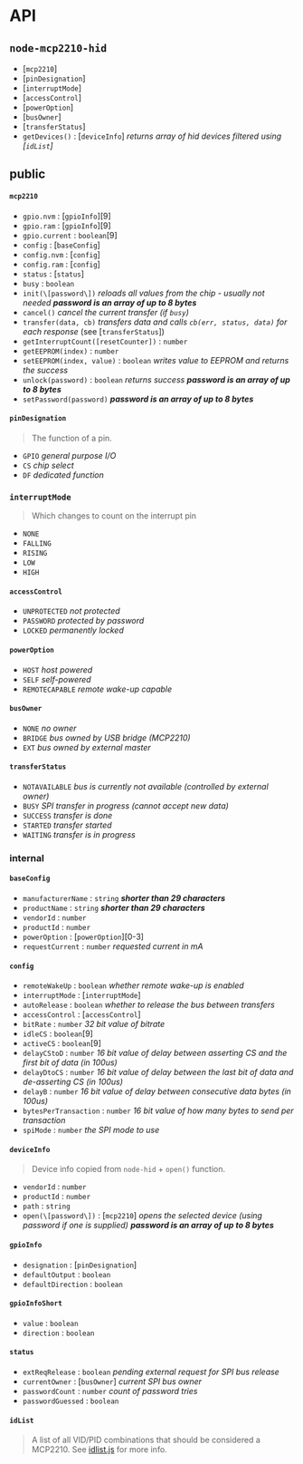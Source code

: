 # API

## `node-mcp2210-hid`
 - [`mcp2210`]
 - [`pinDesignation`]
 - [`interruptMode`]
 - [`accessControl`]
 - [`powerOption`]
 - [`busOwner`]
 - [`transferStatus`]
 - `getDevices()` : [`deviceInfo`] *returns array of hid devices filtered using [`idList`]*

## public

#### `mcp2210`
 - `gpio.nvm` : [`gpioInfo`]\[9\]
 - `gpio.ram` : [`gpioInfo`]\[9\]
 - `gpio.current` : `boolean`\[9\]
 - `config` : [`baseConfig`]
 - `config.nvm` : [`config`]
 - `config.ram` : [`config`]
 - `status` : [`status`]
 - `busy` : `boolean`
 - `init(\[password\])` *reloads all values from the chip - usually not needed* ***password is an array of up to 8 bytes***
 - `cancel()` *cancel the current transfer (if `busy`)*
 - `transfer(data, cb)` *transfers data and calls `cb(err, status, data)` for each response*  (see [`transferStatus`])
 - `getInterruptCount([resetCounter])` : `number`
 - `getEEPROM(index)` : `number`
 - `setEEPROM(index, value)` : `boolean` *writes value to EEPROM and returns the success*
 - `unlock(password)` : `boolean` *returns success* ***password is an array of up to 8 bytes***
 - `setPassword(password)` ***password is an array of up to 8 bytes***

#### `pinDesignation`
> The function of a pin.
 - `GPIO` *general purpose I/O*
 - `CS` *chip select*
 - `DF` *dedicated function*

### `interruptMode`
> Which changes to count on the interrupt pin
 - `NONE`
 - `FALLING`
 - `RISING`
 - `LOW`
 - `HIGH`

#### `accessControl`
 - `UNPROTECTED` *not protected*
 - `PASSWORD` *protected by password*
 - `LOCKED` *permanently locked*

#### `powerOption`
 - `HOST` *host powered*
 - `SELF` *self-powered*
 - `REMOTECAPABLE` *remote wake-up capable*

#### `busOwner`
 - `NONE` *no owner*
 - `BRIDGE` *bus owned by USB bridge (MCP2210)*
 - `EXT` *bus owned by external master*

#### `transferStatus`
 - `NOTAVAILABLE` *bus is currently not available (controlled by external owner)*
 - `BUSY` *SPI transfer in progress (cannot accept new data)*
 - `SUCCESS` *transfer is done*
 - `STARTED` *transfer started*
 - `WAITING` *transfer is in progress*

### internal

#### `baseConfig`
 - `manufacturerName` : `string` ***shorter than 29 characters***
 - `productName` : `string` ***shorter than 29 characters***
 - `vendorId` : `number`
 - `productId` : `number`
 - `powerOption` : [`powerOption`]\[0-3\]
 - `requestCurrent` : `number` *requested current in mA*

#### `config`
 - `remoteWakeUp` : `boolean` *whether remote wake-up is enabled*
 - `interruptMode` : [`interruptMode`]
 - `autoRelease` : `boolean` *whether to release the bus between transfers*
 - `accessControl` : [`accessControl`]
 - `bitRate` : `number` *32 bit value  of bitrate*
 - `idleCS` : `boolean`\[9\]
 - `activeCS` : `boolean`\[9\]
 - `delayCStoD` : `number` *16 bit value of delay between asserting CS and the first bit of data (in 100us)*
 - `delayDtoCS` : `number` *16 bit value of delay between the last bit of data and de-asserting CS (in 100us)*
 - `delayB` : `number` *16 bit value of delay between consecutive data bytes (in 100us)*
 - `bytesPerTransaction` : `number` *16 bit value of how many bytes to send per transaction*
 - `spiMode` : `number` *the SPI mode to use*
#### `deviceInfo`
> Device info copied from `node-hid` + `open()` function.
 - `vendorId` : `number`
 - `productId` : `number`
 - `path` : `string`
 - `open(\[password\])` : [`mcp2210`] *opens the selected device (using password if one is supplied)* ***password is an array of up to 8 bytes***

#### `gpioInfo`
 - `designation` : [`pinDesignation`]
 - `defaultOutput` : `boolean`
 - `defaultDirection` : `boolean`

#### `gpioInfoShort`
 - `value` : `boolean`
 - `direction` : `boolean`

#### `status`
 - `extReqRelease` : `boolean` *pending external request for SPI bus release*
 - `currentOwner` : [`busOwner`] *current SPI bus owner*
 - `passwordCount` : `number` *count of password tries*
 - `passwordGuessed` : `boolean`

#### `idList`
> A list of all VID/PID combinations that should be considered a MCP2210. See [idlist.js](src/idlist.js) for more info.

